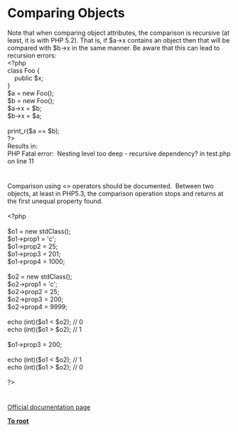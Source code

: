 # Comparing Objects




<div class="phpcode"><span class="html">
Note that when comparing object attributes, the comparison is recursive (at least, it is with PHP 5.2). That is, if $a-&gt;x contains an object then that will be compared with $b-&gt;x in the same manner. Be aware that this can lead to recursion errors:<br><span class="default">&lt;?php<br></span><span class="keyword">class </span><span class="default">Foo </span><span class="keyword">{<br>&#xA0; &#xA0; public </span><span class="default">$x</span><span class="keyword">;<br>}<br></span><span class="default">$a </span><span class="keyword">= new </span><span class="default">Foo</span><span class="keyword">();<br></span><span class="default">$b </span><span class="keyword">= new </span><span class="default">Foo</span><span class="keyword">();<br></span><span class="default">$a</span><span class="keyword">-&gt;</span><span class="default">x </span><span class="keyword">= </span><span class="default">$b</span><span class="keyword">;<br></span><span class="default">$b</span><span class="keyword">-&gt;</span><span class="default">x </span><span class="keyword">= </span><span class="default">$a</span><span class="keyword">;<br><br></span><span class="default">print_r</span><span class="keyword">(</span><span class="default">$a </span><span class="keyword">== </span><span class="default">$b</span><span class="keyword">);<br></span><span class="default">?&gt;<br></span>Results in:<br>PHP Fatal error:&#xA0; Nesting level too deep - recursive dependency? in test.php on line 11</span>
</div>
  

#


<div class="phpcode"><span class="html">
Comparison using &lt;&gt; operators should be documented.&#xA0; Between two objects, at least in PHP5.3, the comparison operation stops and returns at the first unequal property found.<br><br><span class="default">&lt;?php<br><br>$o1 </span><span class="keyword">= new </span><span class="default">stdClass</span><span class="keyword">();<br></span><span class="default">$o1</span><span class="keyword">-&gt;</span><span class="default">prop1 </span><span class="keyword">= </span><span class="string">&apos;c&apos;</span><span class="keyword">;<br></span><span class="default">$o1</span><span class="keyword">-&gt;</span><span class="default">prop2 </span><span class="keyword">= </span><span class="default">25</span><span class="keyword">;<br></span><span class="default">$o1</span><span class="keyword">-&gt;</span><span class="default">prop3 </span><span class="keyword">= </span><span class="default">201</span><span class="keyword">;<br></span><span class="default">$o1</span><span class="keyword">-&gt;</span><span class="default">prop4 </span><span class="keyword">= </span><span class="default">1000</span><span class="keyword">;<br><br></span><span class="default">$o2 </span><span class="keyword">= new </span><span class="default">stdClass</span><span class="keyword">();<br></span><span class="default">$o2</span><span class="keyword">-&gt;</span><span class="default">prop1 </span><span class="keyword">= </span><span class="string">&apos;c&apos;</span><span class="keyword">;<br></span><span class="default">$o2</span><span class="keyword">-&gt;</span><span class="default">prop2 </span><span class="keyword">= </span><span class="default">25</span><span class="keyword">;<br></span><span class="default">$o2</span><span class="keyword">-&gt;</span><span class="default">prop3 </span><span class="keyword">= </span><span class="default">200</span><span class="keyword">;<br></span><span class="default">$o2</span><span class="keyword">-&gt;</span><span class="default">prop4 </span><span class="keyword">= </span><span class="default">9999</span><span class="keyword">;<br><br>echo (int)(</span><span class="default">$o1 </span><span class="keyword">&lt; </span><span class="default">$o2</span><span class="keyword">); </span><span class="comment">// 0<br></span><span class="keyword">echo (int)(</span><span class="default">$o1 </span><span class="keyword">&gt; </span><span class="default">$o2</span><span class="keyword">); </span><span class="comment">// 1<br><br></span><span class="default">$o1</span><span class="keyword">-&gt;</span><span class="default">prop3 </span><span class="keyword">= </span><span class="default">200</span><span class="keyword">;<br><br>echo (int)(</span><span class="default">$o1 </span><span class="keyword">&lt; </span><span class="default">$o2</span><span class="keyword">); </span><span class="comment">// 1<br></span><span class="keyword">echo (int)(</span><span class="default">$o1 </span><span class="keyword">&gt; </span><span class="default">$o2</span><span class="keyword">); </span><span class="comment">// 0<br><br></span><span class="default">?&gt;</span>
</span>
</div>
  

#

[Official documentation page](https://www.php.net/manual/en/language.oop5.object-comparison.php)

**[To root](/)**